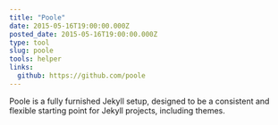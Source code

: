 ```yaml
---
title: "Poole"
date: 2015-05-16T19:00:00.000Z
posted_date: 2015-05-16T19:00:00.000Z
type: tool
slug: poole
tools: helper
links:
  github: https://github.com/poole
---
```

Poole is a fully furnished Jekyll setup, designed to be a consistent and flexible starting point for Jekyll projects, including themes.




